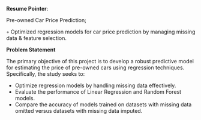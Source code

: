 **Resume Pointer**:


Pre-owned Car Price Prediction;	



◦	Optimized regression models for car price prediction by managing missing data & feature selection.




**Problem Statement**

The primary objective of this project is to develop a robust predictive model for estimating the price of pre-owned cars using regression techniques. Specifically, the study seeks to:
- Optimize regression models by handling missing data effectively.
- Evaluate the performance of Linear Regression and Random Forest models.
- Compare the accuracy of models trained on datasets with missing data omitted versus datasets with missing data imputed.
